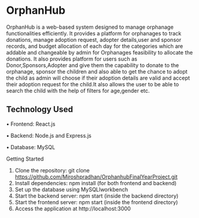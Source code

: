 <h1>OrphanHub</h1>
OrphanHub is a web-based system designed to manage orphanage functionalities efficiently. It provides a platform for orphanages to track donations, manage adoption request, adopter details,user and sponsor records, and budget allocation of  each day for the categories which are addable and  changeable by admin for Orphanages feasibility to allocate the donations. It also provides platform for users such as Donor,Sponsors,Adopter and give them the capability to donate to the orphanage, sponsor the children and also able to get the chance to adopt the child as admin will choose if their adoption details are valid and accept their adoption request for the child.It also allows the user to be able to search the child with the help of filters for age,gender etc.
<h2>Technology Used</h2>

•	Frontend: React.js


•	Backend: Node.js and Express.js

•	Database: MySQL


Getting Started 
1.	Clone the repository: 
git clone https://github.com/Miroshpradhan/OrphanhubFinalYearProject.git
2.	Install dependencies: 
npm install (for both frontend and backend)
3.	Set up the database using MySQLlworkbench
4.	Start the backend server: npm start (inside the backend directory)
5.	Start the frontend server: npm start (inside the frontend directory)
6.	Access the application at http://localhost:3000

